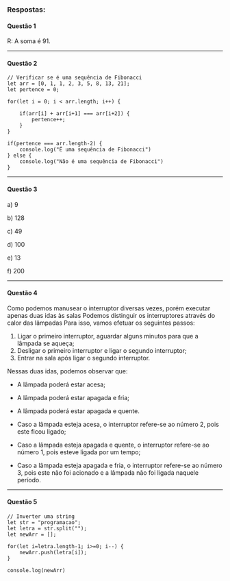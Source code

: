 ### Respostas:

#### Questão 1
R: A soma é 91.
<hr>

#### Questão 2
````
// Verificar se é uma sequência de Fibonacci
let arr = [0, 1, 1, 2, 3, 5, 8, 13, 21];
let pertence = 0;

for(let i = 0; i < arr.length; i++) {

    if(arr[i] + arr[i+1] === arr[i+2]) {
        pertence++;
    }
}

if(pertence === arr.length-2) {
    console.log("É uma sequência de Fibonacci")
} else {
    console.log("Não é uma sequência de Fibonacci")
}
````
<hr>

#### Questão 3
a) 9

b) 128

c) 49

d) 100

e) 13

f) 200
<hr>

#### Questão 4
Como podemos manusear o interruptor diversas vezes, porém executar apenas duas idas às salas
Podemos distinguir os interruptores através do calor das lâmpadas
Para isso, vamos efetuar os seguintes passos:

1. Ligar o primeiro interruptor, aguardar alguns minutos para que a lâmpada se aqueça;
2. Desligar o primeiro interruptor e ligar o segundo interruptor;
3. Entrar na sala após ligar o segundo interruptor.

Nessas duas idas, podemos observar que:
- A lâmpada poderá estar acesa;
- A lâmpada poderá estar apagada e fria;
- A lâmpada poderá estar apagada e quente.

- Caso a lâmpada esteja acesa, o interruptor refere-se ao número 2, pois este ficou ligado;
- Caso a lâmpada esteja apagada e quente, o interruptor refere-se ao número 1, pois esteve ligada por um tempo;
- Caso a lâmpada esteja apagada e fria, o interruptor refere-se ao número 3, pois este não foi acionado e a lâmpada não foi ligada naquele período.
<hr>

#### Questão 5
````
// Inverter uma string
let str = "programacao";
let letra = str.split("");
let newArr = [];

for(let i=letra.length-1; i>=0; i--) {
    newArr.push(letra[i]);
}

console.log(newArr)
````
